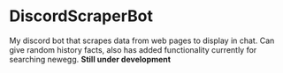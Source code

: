 # DiscordScraperBot
My discord bot that scrapes data from web pages to display in chat. Can give random history facts, also has added functionality currently for searching newegg. **Still under development**
